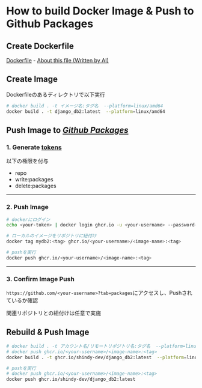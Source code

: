 # How to build Docker Image & Push to Github Packages

## Create Dockerfile
[Dockerfile](../Dockerfile) - [About this file (Written by AI)](about_Dockerfile.md)

## Create Image
Dockerfileのあるディレクトリで以下実行
```bash
# docker build . -t イメージ名:タグ名  --platform=linux/amd64
docker build . -t django_db2:latest  --platform=linux/amd64
```

## Push Image to *[Github Packages](https://github.co.jp/features/packages)*

### 1. Generate  [tokens](https://github.com/settings/tokens) 
以下の権限を付与
- repo
- write:packages
- delete:packages

---

### 2. Push Image
```bash
# dockerにログイン
echo <your-token> | docker login ghcr.io -u <your-username> --password-stdin

# ローカルのイメージをリポジトリに紐付け
docker tag mydb2:<tag> ghcr.io/<your-username>/<image-name>:<tag>

# pushを実行
docker push ghcr.io/<your-username>/<image-name>:<tag>
```

---

### 3. Confirm Image Push
`https://github.com/<your-username>?tab=packages`にアクセスし、Pushされているか確認

関連リポジトリとの紐付けは任意で実施


## Rebuild & Push Image

```bash
# docker build . -t アカウント名/リモートリポジトリ名:タグ名  --platform=linux/amd64
# docker push ghcr.io/<your-username>/<image-name>:<tag>
docker build . -t ghcr.io/shindy-dev/django_db2:latest  --platform=linux/amd64

# pushを実行
# docker push ghcr.io/<your-username>/<image-name>:<tag>
docker push ghcr.io/shindy-dev/django_db2:latest
```
